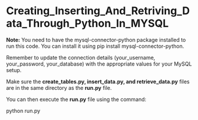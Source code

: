 # Creating_Inserting_And_Retriving_Data_Through_Python_In_MYSQL

<b>Note:</b> You need to have the mysql-connector-python package installed to run this code.
        You can install it using pip install mysql-connector-python.

Remember to update the connection details (your_username, your_password, your_database) with the appropriate values for your MySQL setup.

Make sure the <b>create_tables.py, insert_data.py, and retrieve_data.py</b> files are in the same directory as the <b>run.py</b> file.

You can then execute the <b>run.py</b> file using the command:

python run.py
